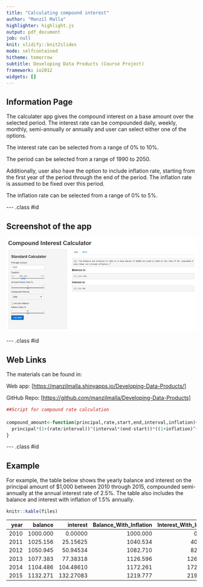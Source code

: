 ```yaml
---
title: "Calculating compound interest"
author: "Manzil Malla"
highlighter: highlight.js
output: pdf_document
job: null
knit: slidify::knit2slides
mode: selfcontained
hitheme: tomorrow
subtitle: Developing Data Products (Course Project)
framework: io2012
widgets: []
---
```


## Information Page

The calculater app gives the compound interest on a base amount over the selected period. The interest rate can be compounded daily, weekly, monthly, semi-annually or annually and user can select either one of the options. 

The interest rate can be selected from a range of 0% to 10%.

The period can be selected from a range of 1990 to 2050.

Additionally, user also have the option to include inflation rate, starting from the first year of the period through the end of the period. The inflation rate is assumed to be fixed over this period.

The inflation rate can be selected from a range of 0% to 5%.

--- .class #id 

## Screenshot of the app
![alt text](images/capture.png)

--- .class #id 


## Web Links

The materials can be found in:

Web app: [https://manzilmalla.shinyapps.io/Developing-Data-Products/]

GitHub Repo: [https://github.com/manzilmalla/Developing-Data-Products]




```r
##Script for compound rate calculation

compound_amount<-function(principal,rate,start,end,interval,inflation){
  principal*(1+(rate/interval))^(interval*(end-start))*((1+inflation)^(end-start))
}
```

--- .class #id 

## Example
For example, the table below shows the yearly balance and interest on the principal amount of $1,000 between 2010 through 2015, compounded semi-annually at the annual interest rate of 2.5%. The table also includes the balance and interest with inflation of 1.5% annually.







```r
knitr::kable(files)
```



| year|  balance|  interest| Balance_With_Inflation| Interest_With_Inflation|
|----:|--------:|---------:|----------------------:|-----------------------:|
| 2010| 1000.000|   0.00000|               1000.000|                 0.00000|
| 2011| 1025.156|  25.15625|               1040.534|                40.53359|
| 2012| 1050.945|  50.94534|               1082.710|                82.71016|
| 2013| 1077.383|  77.38318|               1126.596|               126.59629|
| 2014| 1104.486| 104.48610|               1172.261|               172.26129|
| 2015| 1132.271| 132.27083|               1219.777|               219.77725|
